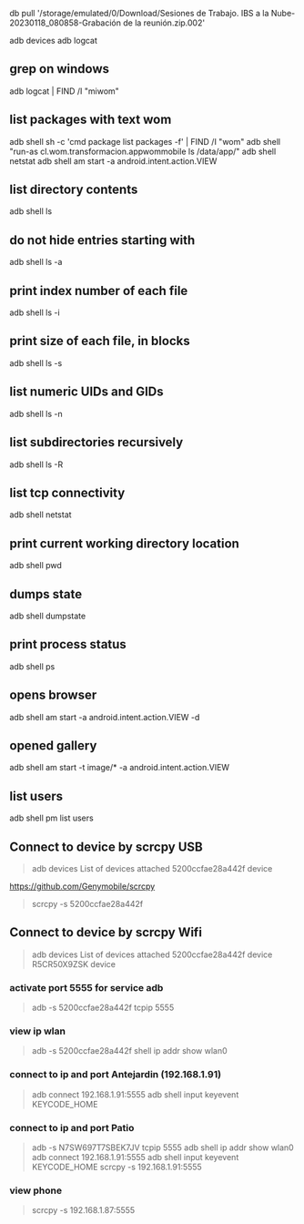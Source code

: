 
db pull '/storage/emulated/0/Download/Sesiones de Trabajo. IBS a la Nube-20230118_080858-Grabación de la reunión.zip.002'

adb devices
adb logcat

## grep on windows
adb logcat | FIND /I "miwom"

## list packages with text wom
adb shell sh -c 'cmd package list packages -f' | FIND /I "wom"
adb shell "run-as cl.wom.transformacion.appwommobile ls /data/app/"
adb shell netstat
adb shell am start -a android.intent.action.VIEW

## list directory contents
adb shell ls


## do not hide entries starting with
adb shell ls -a

## print index number of each file
adb shell ls -i

## print size of each file, in blocks
adb shell ls -s

## list numeric UIDs and GIDs
adb shell ls -n

## list subdirectories recursively
adb shell ls -R

## list tcp connectivity
adb shell netstat

## print current working directory location
adb shell pwd

## dumps state
adb shell dumpstate

## print process status
adb shell ps

## opens browser
adb shell am start -a android.intent.action.VIEW -d

## opened gallery
adb shell am start -t image/* -a android.intent.action.VIEW

## list users
adb shell pm list users

## Connect to device by scrcpy USB
>adb devices
List of devices attached
5200ccfae28a442f        device

https://github.com/Genymobile/scrcpy
>scrcpy -s 5200ccfae28a442f


## Connect to device by scrcpy Wifi
>adb devices
List of devices attached
5200ccfae28a442f	device
R5CR50X9ZSK	device

### activate port 5555 for service adb
>adb -s 5200ccfae28a442f tcpip 5555

### view ip wlan
>adb -s 5200ccfae28a442f shell ip addr show wlan0

### connect to ip and port Antejardin (192.168.1.91)
>adb connect 192.168.1.91:5555
>adb shell input keyevent KEYCODE_HOME

### connect to ip and port Patio 
>adb -s N7SW697T7SBEK7JV tcpip 5555
>adb shell ip addr show wlan0
>adb connect 192.168.1.91:5555
>adb shell input keyevent KEYCODE_HOME
>scrcpy -s 192.168.1.91:5555

### view phone
>scrcpy -s 192.168.1.87:5555